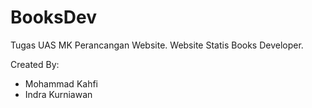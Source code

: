 # BooksDev
Tugas UAS MK Perancangan Website. Website Statis Books Developer.

Created By:
- Mohammad Kahfi
- Indra Kurniawan
